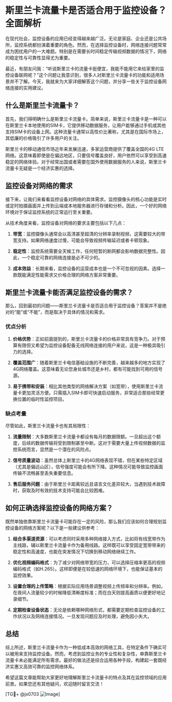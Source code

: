 # 斯里兰卡流量卡是否适合用于监控设备？全面解析

在现代社会，监控设备的应用已经变得越来越广泛。无论是家庭、企业还是公共场所，监控系统都扮演着重要的角色。然而，在选择监控设备时，网络连接问题常常成为困扰用户的一大难题。特别是在需要长时间稳定传输视频数据的情况下，网络的稳定性与可靠性显得尤为重要。

最近，有朋友问我：“听说斯里兰卡的流量卡挺便宜，我能不能用它来给家里的监控设备联网呢？”这个问题让我意识到，很多人对斯里兰卡流量卡的功能和适用场景并不了解。今天，我就来为大家详细解答这个问题，并分享一些关于监控设备网络连接的实用建议。

## 什么是斯里兰卡流量卡？

首先，我们得明确什么是斯里兰卡流量卡。简单来说，斯里兰卡流量卡是一种可以在斯里兰卡本地使用的SIM卡，它提供移动数据服务，让用户能够通过手机或其他支持SIM卡的设备上网。这种流量卡通常以高性价比著称，尤其是在国际市场上，其低廉的价格吸引了许多用户的关注。

斯里兰卡的移动通信市场近年来发展迅速，多家运营商提供了覆盖全国的4G LTE网络。这意味着即使是在偏远地区，只要信号覆盖良好，用户依然可以享受到高速稳定的网络体验。对于经常出国或者需要在国外使用数据服务的人来说，斯里兰卡流量卡无疑是一个经济实惠的选择。

## 监控设备对网络的需求

接下来，让我们来看看监控设备对网络的具体需求。监控摄像头的核心功能是实时或定时拍摄画面并上传到云端或本地服务器进行存储和分析。因此，一个好的网络环境对于保证监控系统的正常运行至关重要。

从技术角度来看，监控设备对网络的要求主要包括以下几点：

1. **带宽**：监控摄像头通常会以高清甚至超清的分辨率录制视频，这需要较大的带宽支持。如果网络速度过慢，可能会导致视频传输延迟或者卡顿现象。
   
2. **稳定性**：监控系统需要全天候工作，任何短暂的断网都会影响数据完整性。因此，一个稳定可靠的网络连接是必不可少的。

3. **成本效益**：长期来看，监控设备的运营成本也是一个不可忽视的因素。选择一款既能满足性能需求又价格合理的网络方案非常重要。

## 斯里兰卡流量卡能否满足监控设备的需求？

那么，回到最初的问题——斯里兰卡流量卡是否适合用于监控设备？答案并不是绝对的“能”或“不能”，而是取决于具体的情况和需求。

### 优点分析

1. **价格优势**：正如前面提到的，斯里兰卡流量卡的价格非常具有竞争力。对于预算有限但又希望为监控设备配备无线网络连接的用户来说，这是一种极具吸引力的选择。
   
2. **覆盖范围广**：随着斯里兰卡电信基础设施的不断完善，越来越多的地方实现了4G网络覆盖。这意味着无论您身处城市还是乡村，都有可能找到可用的信号源。

3. **易于携带和安装**：相比其他类型的网络解决方案（如宽带），使用斯里兰卡流量卡更加灵活方便。只需插入SIM卡即可快速启动服务，非常适合那些经常更换位置的临时性监控项目。

### 缺点考量

尽管如此，斯里兰卡流量卡也有其局限性：

1. **流量限制**：大多数斯里兰卡流量卡都设有每月的数据限额。一旦超出这个额度，后续的数据传输将受到限制甚至中断。这对于需要大量上传视频数据的监控系统而言，显然是一个潜在的风险点。

2. **信号质量波动**：虽然总体上斯里兰卡的4G网络表现不错，但在某些特定区域（尤其是偏远山区），信号强度可能会有所下降。这种情况可能导致监控画面传输不流畅甚至丢失重要信息。

3. **售后服务问题**：由于斯里兰卡距离较远且语言文化差异较大，当遇到技术故障时，获取及时有效的技术支持可能会比较困难。

## 如何正确选择监控设备的网络方案？

既然单独依靠斯里兰卡流量卡可能存在一定的风险，那么我们应该如何合理规划监控设备的网络方案呢？以下是一些建议供参考：

1. **结合多渠道资源**：可以考虑同时采用多种网络接入方式，比如将有线宽带作为主线路，辅以斯里兰卡流量卡作为备用线路。这样既可以享受固定宽带带来的稳定性和高速度，也能在突发情况下切换到移动网络继续工作。

2. **优化视频编码格式**：为了减少对网络带宽的压力，可以选择压缩率更高的视频编码格式（如H.265）。这样即便是在较低速的网络环境下，也能保证基本的监控效果。

3. **设置合理的上传策略**：根据实际应用场景调整视频上传频率和分辨率。例如，在夜间人流量较少的时候降低清晰度标准；而在白天则提高画质以便更好地记录细节。

4. **定期检查设备状态**：无论是依赖哪种网络形式，都需要定期检查监控设备的工作状况以及网络连接情况。一旦发现问题应及时处理，避免因小失大。

## 总结

综上所述，斯里兰卡流量卡作为一种低成本高效的网络工具，在特定条件下确实可以被用来支持监控设备。然而，考虑到监控业务的专业性和复杂性，单靠斯里兰卡流量卡未必能满足所有需求。最好的做法还是综合运用各种手段，构建起一套既经济实惠又高效可靠的监控网络体系。

希望这篇文章能帮助大家更好地理解斯里兰卡流量卡的特点及其在监控领域的应用前景。如果您还有其他疑问，欢迎随时留言交流！

[TG💪+ @jx0703 ![Image](https://github.com/user-attachments/assets/dbca1d08-cadb-493c-b0ec-ad6f7a83f270)]